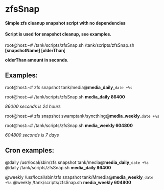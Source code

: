 # zfsSnap
#### Simple zfs cleanup snapshot script with no dependencies
#### Script is used for snapshot cleanup, see examples.

root@host:~# /tank/scripts/zfsSnap.sh 
/tank/scripts/zfsSnap.sh **[snapshotName] [olderThan]**

**olderThan amount in seconds.**

## Examples:
root@host:~# zfs snapshot tank/media@**media_daily**_`date +%s`

root@host:~# /tank/scripts/zfsSnap.sh **media_daily 86400**

*86000 seconds is 24 hours*

root@host:~# zfs snapshot swamptank/syncthing@**media_weekly**_`date +%s`

root@host:~# /tank/scripts/zfsSnap.sh **media_weekly 604800**

*604800 seconds is 7 days*


## Cron examples:
@daily /usr/local/sbin/zfs snapshot tank/media@**media_daily**_`date +%s`
@daily /tank/scripts/zfsSnap.sh **media_daily 86400**

@weekly /usr/local/sbin/zfs snapshot tank/Mmedia@**media_weekly**_`date +%s`
@weekly /tank/scripts/zfsSnap.sh **media_weekly 604800**
